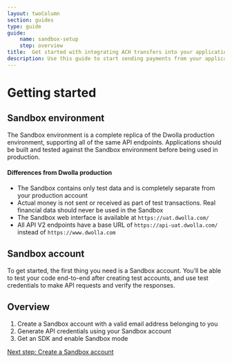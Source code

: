 ```yaml
---
layout: twoColumn
section: guides
type: guide
guide: 
    name: sandbox-setup
    step: overview
title:  Get started with integrating ACH transfers into your application
description: Use this guide to start sending payments from your application by utilizing our open API with no per transaction fees. 
---
```


# Getting started

## Sandbox environment

The Sandbox environment is a complete replica of the Dwolla production environment, supporting all of the same API endpoints. Applications should be built and tested against the Sandbox environment before being used in production.

#### Differences from Dwolla production

- The Sandbox contains only test data and is completely separate from your production account
- Actual money is not sent or received as part of test transactions. Real financial data should never be used in the Sandbox
- The Sandbox web interface is available at `https://uat.dwolla.com/`
- All API V2 endpoints have a base URL of `https://api-uat.dwolla.com/` instead of `https://www.dwolla.com`

## Sandbox account

To get started, the first thing you need is a Sandbox account. You’ll be able to test your code end-to-end after creating test accounts, and use test credentials to make API requests and verify the responses.

## Overview

1. Create a Sandbox account with a valid email address belonging to you
2. Generate API credentials using your Sandbox account
2. Get an SDK and enable Sandbox mode

<nav class="pager-nav">
<a href="" style="display:none;"></a>
<a href="01-create-sandbox-account.html">Next step: Create a Sandbox account</a>
</nav>
